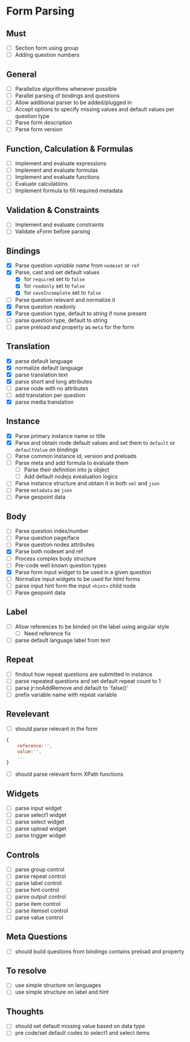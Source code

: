 # Form Parsing

## Must
- [ ] Section form using group
- [ ] Adding question numbers

## General
- [ ] Parallelize algorithms whenever possible
- [ ] Parallel parsing of bindings and questions
- [ ] Allow additional parser to be added/plugged in
- [ ] Accept options to specify missing values and default values per question type
- [ ] Parse form description
- [ ] Parse form version

## Function, Calculation & Formulas
- [ ] Implement and evaluate expressions
- [ ] Implement and evaluate formulas
- [ ] Implement and evaluate functions
- [ ] Evaluate calculations
- [ ] Implement formula to fill required metadata

## Validation & Constraints
- [ ] Implement and evaluate constraints
- [ ] Validate xForm before parsing

## Bindings
- [x] Parse question *variable name* from `nodeset` or `ref`
- [x] Parse, cast and set default values
    + [x] for `required` set to `false`
    + [x] for `readonly` set to `false`
    + [x] for `saveIncomplete` set to `false`
- [ ] Parse question relevant and normalize it
- [x] Parse question readonly
- [x] Parse question type, default to *string* if none present
- [ ] parse question type, default to string
- [ ] parse preload and property as `meta` for the form

## Translation
- [x] parse default language
- [x] normalize default language
- [x] parse translation text
- [x] parse short and long attributes
- [ ] parse node with no attributes
- [ ] add translation per question
- [x] parse media translation

## Instance
- [x] Parse primary instance name or title
- [x] Parse and obtain node default values and set them to `default` or `defaultValue` on bindings
- [ ] Parse common instance id, version and preloads
- [ ] Parse meta and add formula to evaluate them
    + [ ] Parse their definition into js object
    + [ ] Add default nodejs evealuation logics 
- [ ] Parse instance structure and obtain it in both `xml` and `json`
- [ ] Parse `metadata` as `json`
- [ ] Parse geopoint data

## Body
- [ ] Parse question index/number
- [ ] Parse question page/face
- [ ] Parse question nodes attributes
- [x] Parse both nodeset and ref
- [ ] Process complex body structure
- [ ] Pre-code well known question types
- [x] Parse form input widget to be used in a given question
- [ ] Normalize input widgets to be used for html forms
- [ ] parse input hint form the input `<hint>` child node
- [ ] Parse geopoint data

## Label
- [ ] Allow references to be binded on the label using angular style
    + [ ] Need reference fix 
- [ ] parse default language label from text

## Repeat
- [ ] findout how repeat questions are submitted in instance
- [ ] parse repeated questions and set default repeat count to 1
- [ ] parse jr:noAddRemove and default to 'false()'
- [ ] prefix variable name with repeat variable 

## Revelevant
- [ ] should parse relevant in the form

```js
{
    reference:'',
    value:'',
    ...
}
```

- [ ] should parse relevant form XPath functions

## Widgets
- [ ] parse input widget
- [ ] parse select1 widget
- [ ] parse select widget
- [ ] parse upload widget
- [ ] parse trigger widget

## Controls
- [ ] parse group control
- [ ] parse repeat control
- [ ] parse label control
- [ ] parse hint control
- [ ] parse output control
- [ ] parse item control
- [ ] parse itemset control
- [ ] parse value control

## Meta Questions
- [ ] should build questions from bindings contains preload and property

## To resolve
- [ ] use simple structure on languages
- [ ] use simple structure on label and hint

## Thoughts
- [ ] should set default missing value based on data type
- [ ] pre code/set default codes to select1 and select items